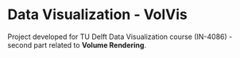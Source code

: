 # Data Visualization - VolVis

Project developed for TU Delft Data Visualization course (IN-4086) - second part related to **Volume Rendering**.
